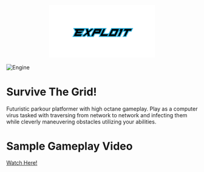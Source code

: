 <p align="center">
  <img src="https://github.com/Nizar1999/Expl01t/blob/main/screenshots/Banner.png" width = 55%; height=55% />
</p>

![Engine](https://img.shields.io/badge/-MADE%20WITH%20UE4-black?style=for-the-badge&logo=unreal-engine&logoColor=31B3E0)

# Survive The Grid!

Futuristic parkour platformer with high octane gameplay.
Play as a computer virus tasked with traversing from network to network and infecting them while cleverly maneuvering obstacles utilizing your abilities.

# Sample Gameplay Video
<a href="https://www.youtube.com/embed/aVxXWEto6n8">Watch Here!</a>
